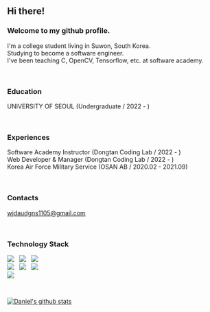 ## Hi there!

### Welcome to my github profile.
I'm a college student living in Suwon, South Korea.   
Studying to become a software engineer.   
I've been teaching C, OpenCV, Tensorflow, etc. at software academy.

<br/>

### Education
UNIVERSITY OF SEOUL (Undergraduate / 2022 - )   

<br/>

### Experiences
Software Academy Instructor (Dongtan Coding Lab / 2022 - )   
Web Developer & Manager (Dongtan Coding Lab / 2022 - )   
Korea Air Force Military Service (OSAN AB / 2020.02 - 2021.09)   

<br/>

### Contacts
wjdaudgns1105@gmail.com

<br/>

### Technology Stack
<img src="https://img.shields.io/badge/javascript-F7DF1E?style=for-the-badge&logo=javascript&logoColor=black">&nbsp;&nbsp;&nbsp;<img src="https://img.shields.io/badge/html-E34F26?style=for-the-badge&logo=html5&logoColor=white">&nbsp;&nbsp;&nbsp;<img src="https://img.shields.io/badge/css-1572B6?style=for-the-badge&logo=css3&logoColor=white">   
<img src="https://img.shields.io/badge/react-61DAFB?style=for-the-badge&logo=react&logoColor=black">&nbsp;&nbsp;&nbsp;<img src="https://img.shields.io/badge/Node.js-68A063?style=for-the-badge&logo=Node.js&logoColor=white">&nbsp;&nbsp;&nbsp;<img src="https://img.shields.io/badge/python-232F3E?style=for-the-badge&logo=python&logoColor=white">   
<img src="https://img.shields.io/badge/github-181717?style=for-the-badge&logo=github&logoColor=white">

<br/>

[![Daniel's github stats](https://github-readme-stats.vercel.app/api?username=JeongMyeonghoon1105)](https://github.com/JeongMyeonghoon1105/github-readme-stats)

<br/>

<!--
**JeongMyeonghoon1105/JeongMyeonghoon1105** is a ✨ _special_ ✨ repository because its `README.md` (this file) appears on your GitHub profile.

Here are some ideas to get you started:

- 🔭 I’m currently working on ...
- 🌱 I’m currently learning ...
- 👯 I’m looking to collaborate on ...
- 🤔 I’m looking for help with ...
- 💬 Ask me about ...
- 📫 How to reach me: ...
- 😄 Pronouns: ...
- ⚡ Fun fact: ...
-->
